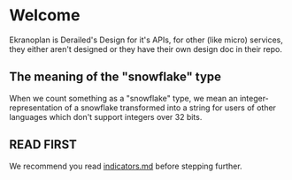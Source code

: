 # Welcome
Ekranoplan is Derailed's Design for it's APIs, 
for other (like micro) services, they either aren't designed or they have their own design doc in their repo.

## The meaning of the "snowflake" type
When we count something as a "snowflake" type, 
we mean an integer-representation of a snowflake transformed into a string
for users of other languages which don't support integers over 32 bits.

## READ FIRST
We recommend you read [indicators.md](./indicators.md) before stepping further.

